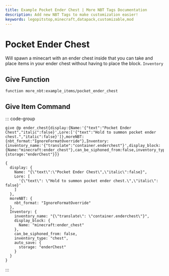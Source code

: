 ```yaml
---
title: Example Pocket Ender Chest | More NBT Tags Documentation
description: Add new NBT Tags to make customization easier!
keywords: legopitstop,minecraft,datapack,customizable,mod
---
```


# Pocket Ender Chest

Will spawn a minecart with an ender chest inside that you can take and place items in your ender chest without having to place the block. `Inventory`

## Give Function

```mcfunction
function more_nbt:example_items/pocket_ender_chest
```

## Give Item Command

::: code-group

```mcfunction [mcfunction]
give @p ender_chest{display:{Name:'{"text":"Pocket Ender Chest","italic":false}',Lore:['{"text":"Hold to summon pocket ender chest.","italic":false}']},moreNBT:{nbt_format:"IgnoreFormatOverride"},Inventory:{inventory_name:'{"translate":"container.enderchest"}',display_block:{Name:"minecraft:ender_chest"},can_be_siphoned_from:false,inventory_type:"chest",auto_save:{storage:"enderChest"}}}
```

```snbt [snbt]
{
  display: {
    Name: "{\"text\":\"Pocket Ender Chest\",\"italic\":false}",
    Lore: [
      '{\"text\": \"Hold to summon pocket ender chest.\",\"italic\": false}'
    ]
  },
  moreNBT: {
    nbt_format: "IgnoreFormatOverride"
  },
  Inventory: {
    inventory_name: "{\"translate\": \"container.enderchest\"}",
    display_block: {
      Name: "minecraft:ender_chest"
    },
    can_be_siphoned_from: false,
    inventory_type: "chest",
    auto_save: {
      storage: "enderChest"
    }
  }
}
```

:::

